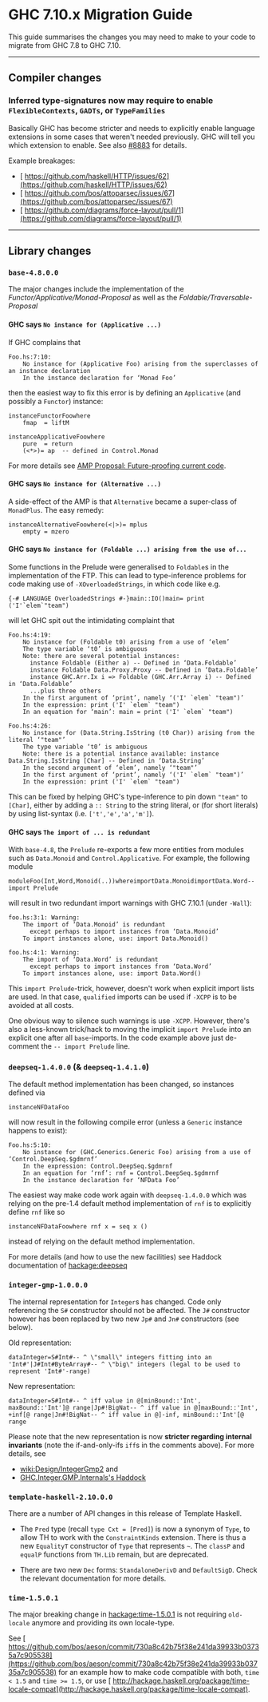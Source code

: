 # GHC 7.10.x Migration Guide


This guide summarises the changes you may need to make to your code to migrate from GHC 7.8 to GHC 7.10.

---

## Compiler changes

### Inferred type-signatures now may require to enable `FlexibleContexts`, `GADTs`, or `TypeFamilies`


Basically GHC has become stricter and needs to explicitly enable language extensions in some cases that weren't needed previously. GHC will tell you which extension to enable. See also [\#8883](https://gitlab.haskell.org//ghc/ghc/issues/8883) for details.


Example breakages:

- [ https://github.com/haskell/HTTP/issues/62](https://github.com/haskell/HTTP/issues/62)
- [ https://github.com/bos/attoparsec/issues/67](https://github.com/bos/attoparsec/issues/67)
- [ https://github.com/diagrams/force-layout/pull/1](https://github.com/diagrams/force-layout/pull/1)

---

## Library changes

### `base-4.8.0.0`


The major changes include the implementation of the *Functor/Applicative/Monad-Proposal* as well as the *Foldable/Traversable-Proposal*

#### GHC says `No instance for (Applicative ...)`


If GHC complains that

```wiki
Foo.hs:7:10:
    No instance for (Applicative Foo) arising from the superclasses of an instance declaration
    In the instance declaration for ‘Monad Foo’
```


then the easiest way to fix this error is by defining an `Applicative` (and possibly a `Functor`) instance:

```
instanceFunctorFoowhere
    fmap  = liftM

instanceApplicativeFoowhere
    pure  = return
    (<*>)= ap  -- defined in Control.Monad
```


For more details see [ AMP Proposal: Future-proofing current code](https://www.haskell.org/haskellwiki/Functor-Applicative-Monad_Proposal#Future-proofing_current_code).

#### GHC says `No instance for (Alternative ...)`


A side-effect of the AMP is that `Alternative` became a super-class of `MonadPlus`. The easy remedy:

```
instanceAlternativeFoowhere(<|>)= mplus
    empty = mzero
```

#### GHC says `No instance for (Foldable ...) arising from the use of...`


Some functions in the Prelude were generalised to `Foldable`s in the implementation of the FTP. This can lead to type-inference problems for code making use of `-XOverloadedStrings`, in which code like e.g.

```
{-# LANGUAGE OverloadedStrings #-}main::IO()main= print ('I'`elem`"team")
```


will let GHC spit out the intimidating complaint that

```wiki
Foo.hs:4:19:
    No instance for (Foldable t0) arising from a use of ‘elem’
    The type variable ‘t0’ is ambiguous
    Note: there are several potential instances:
      instance Foldable (Either a) -- Defined in ‘Data.Foldable’
      instance Foldable Data.Proxy.Proxy -- Defined in ‘Data.Foldable’
      instance GHC.Arr.Ix i => Foldable (GHC.Arr.Array i) -- Defined in ‘Data.Foldable’
      ...plus three others
    In the first argument of ‘print’, namely ‘('I' `elem` "team")’
    In the expression: print ('I' `elem` "team")
    In an equation for ‘main’: main = print ('I' `elem` "team")

Foo.hs:4:26:
    No instance for (Data.String.IsString (t0 Char)) arising from the literal ‘"team"’
    The type variable ‘t0’ is ambiguous
    Note: there is a potential instance available: instance Data.String.IsString [Char] -- Defined in ‘Data.String’
    In the second argument of ‘elem’, namely ‘"team"’
    In the first argument of ‘print’, namely ‘('I' `elem` "team")’
    In the expression: print ('I' `elem` "team")
```


This can be fixed by helping GHC's type-inference to pin down `"team"` to `[Char]`, either by adding a `:: String` to the string literal, or (for short literals) by using list-syntax (i.e. `['t','e','a','m']`).

#### GHC says `The import of ... is redundant`


With `base-4.8`, the `Prelude` re-exports a few more entities from modules such as `Data.Monoid` and `Control.Applicative`. For example, the following module

```
moduleFoo(Int,Word,Monoid(..))whereimportData.MonoidimportData.Word-- import Prelude
```


will result in two redundant import warnings with GHC 7.10.1 (under `-Wall`):

```wiki
foo.hs:3:1: Warning:
    The import of ‘Data.Monoid’ is redundant
      except perhaps to import instances from ‘Data.Monoid’
    To import instances alone, use: import Data.Monoid()

foo.hs:4:1: Warning:
    The import of ‘Data.Word’ is redundant
      except perhaps to import instances from ‘Data.Word’
    To import instances alone, use: import Data.Word()
```


This `import Prelude`-trick, however, doesn't work when explicit import lists are used. In that case, `qualified` imports can be used if `-XCPP` is to be avoided at all costs.


One obvious way to silence such warnings is use `-XCPP`. However, there's also a less-known trick/hack to moving the implicit `import Prelude` into an explicit one after all `base`-imports. In the code example above just de-comment the `-- import Prelude` line.

### `deepseq-1.4.0.0` (& `deepseq-1.4.1.0`)


The default method implementation has been changed, so instances defined via

```
instanceNFDataFoo
```


will now result in the following compile error (unless a `Generic` instance happens to exist):

```wiki
Foo.hs:5:10:
    No instance for (GHC.Generics.Generic Foo) arising from a use of ‘Control.DeepSeq.$gdmrnf’
    In the expression: Control.DeepSeq.$gdmrnf
    In an equation for ‘rnf’: rnf = Control.DeepSeq.$gdmrnf
    In the instance declaration for ‘NFData Foo’
```


The easiest way make code work again with `deepseq-1.4.0.0` which was relying on the pre-1.4 default method implementation of `rnf` is to explicitly define `rnf` like so

```
instanceNFDataFoowhere rnf x = seq x ()
```


instead of relying on the default method implementation.


For more details (and how to use the new facilities) see Haddock documentation of [ hackage:deepseq](http://hackage.haskell.org/package/deepseq)

### `integer-gmp-1.0.0.0`


The internal representation for `Integer`s has changed. Code only referencing the `S#` constructor should not be affected. The `J#` constructor however has been replaced by two new `Jp#` and `Jn#` constructors (see below).


Old representation:

```
dataInteger=S#Int#-- ^ \"small\" integers fitting into an 'Int#'|J#Int#ByteArray#-- ^ \"big\" integers (legal to be used to represent 'Int#'-range)
```


New representation:

```
dataInteger=S#Int#-- ^ iff value in @[minBound::'Int', maxBound::'Int']@ range|Jp#!BigNat-- ^ iff value in @]maxBound::'Int', +inf[@ range|Jn#!BigNat-- ^ iff value in @]-inf, minBound::'Int'[@ range
```


Please note that the new representation is now **stricter regarding internal invariants** (note the if-and-only-ifs `iff`s in the comments above). For more details, see

- [wiki:Design/IntegerGmp2](design/integer-gmp2) and
- [ GHC.Integer.GMP.Internals's Haddock](http://hackage.haskell.org/package/integer-gmp-1.0.0.0/docs/GHC-Integer-GMP-Internals.html)

### `template-haskell-2.10.0.0`


There are a number of API changes in this release of Template Haskell.

- The `Pred` type (recall `type Cxt = [Pred]`) is now a synonym of `Type`, to allow TH to work with the `ConstraintKinds` extension. There is thus a new `EqualityT` constructor of `Type` that represents `~`. The `classP` and `equalP` functions from `TH.Lib` remain, but are deprecated.

- There are two new `Dec` forms: `StandaloneDerivD` and `DefaultSigD`. Check the relevant documentation for more details.

### `time-1.5.0.1`


The major breaking change in [ hackage:time-1.5.0.1](http://hackage.haskell.org/package/time-1.5.0.1) is not requiring `old-locale` anymore and providing its own locale-type. 


See [ https://github.com/bos/aeson/commit/730a8c42b75f38e241da39933b03735a7c905538](https://github.com/bos/aeson/commit/730a8c42b75f38e241da39933b03735a7c905538) for an example how to make code compatible with both, `time < 1.5` and `time >= 1.5`, or use [ http://hackage.haskell.org/package/time-locale-compat](http://hackage.haskell.org/package/time-locale-compat).
